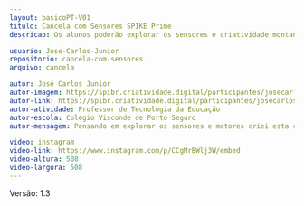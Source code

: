 ```yaml
---
layout: basicoPT-V01
titulo: Cancela com Sensores SPIKE Prime
descricao: Os alunos poderão explorar os sensores e criatividade montando o veículo livremente. Ao aproximar-se da cancela o sensor detecta e libera o "ticket" (Bloco pink) o motorista guarda este "ticket" para liberar a saída (Sensor de cor).

usuario: Jose-Carlos-Junior
repositorio: cancela-com-sensores
arquivo: cancela

autor: José Carlos Junior
autor-imagem: https://spibr.criatividade.digital/participantes/josecarlosjunior.jpg
autor-link: https://spibr.criatividade.digital/participantes/josecarlosjunior.html
autor-atividade: Professor de Tecnologia da Educação
autor-escola: Colégio Visconde de Porto Seguro
autor-mensagem: Pensando em explorar os sensores e motores criei esta construção com uma montagem simples., ... 🙂🙂🙂🙂

video: instagram
video-link: https://www.instagram.com/p/CCgMrBWlj3W/embed
video-altura: 508
video-largura: 508
---
```

Versão: 1.3
